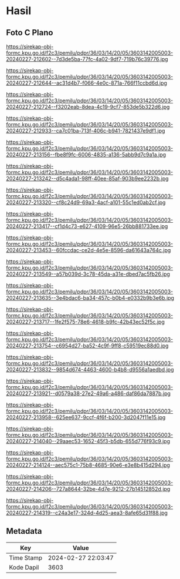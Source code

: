 # Hasil

## Foto C Plano

https://sirekap-obj-formc.kpu.go.id/f2c3/pemilu/pdpr/36/03/14/20/05/3603142005003-20240227-212602--7d3de5ba-77fc-4a02-9df7-719b76c39776.jpg

https://sirekap-obj-formc.kpu.go.id/f2c3/pemilu/pdpr/36/03/14/20/05/3603142005003-20240227-212644--ac31d4b7-f066-4e0c-871a-766f11ccbd6d.jpg

https://sirekap-obj-formc.kpu.go.id/f2c3/pemilu/pdpr/36/03/14/20/05/3603142005003-20240227-212724--f3202eab-8dea-4c19-9cf7-853de5b322d6.jpg

https://sirekap-obj-formc.kpu.go.id/f2c3/pemilu/pdpr/36/03/14/20/05/3603142005003-20240227-212933--ca7c01ba-713f-406c-b941-7821437e9df1.jpg

https://sirekap-obj-formc.kpu.go.id/f2c3/pemilu/pdpr/36/03/14/20/05/3603142005003-20240227-213156--fbe8f9fc-6006-4835-a136-5abb9d7c9a1a.jpg

https://sirekap-obj-formc.kpu.go.id/f2c3/pemilu/pdpr/36/03/14/20/05/3603142005003-20240227-213242--d5c4ada1-98ff-40ee-85af-903b9ee2232b.jpg

https://sirekap-obj-formc.kpu.go.id/f2c3/pemilu/pdpr/36/03/14/20/05/3603142005003-20240227-213320--cf8c24d9-69a3-4acf-a101-55c1ed0ab2cf.jpg

https://sirekap-obj-formc.kpu.go.id/f2c3/pemilu/pdpr/36/03/14/20/05/3603142005003-20240227-213417--cf1d4c73-e627-4109-96e5-26bb881733ee.jpg

https://sirekap-obj-formc.kpu.go.id/f2c3/pemilu/pdpr/36/03/14/20/05/3603142005003-20240227-213453--60fccdac-ce2d-4e5e-8596-da61643a764c.jpg

https://sirekap-obj-formc.kpu.go.id/f2c3/pemilu/pdpr/36/03/14/20/05/3603142005003-20240227-213549--a57b039d-3c78-45da-a31e-dbed7ac5fb26.jpg

https://sirekap-obj-formc.kpu.go.id/f2c3/pemilu/pdpr/36/03/14/20/05/3603142005003-20240227-213635--3e4bdac6-ba34-457c-b0b4-e0332b9b3e6b.jpg

https://sirekap-obj-formc.kpu.go.id/f2c3/pemilu/pdpr/36/03/14/20/05/3603142005003-20240227-213717--1fe2f575-78e6-4618-b9fc-42b43ec52f5c.jpg

https://sirekap-obj-formc.kpu.go.id/f2c3/pemilu/pdpr/36/03/14/20/05/3603142005003-20240227-213754--c6954d27-ba52-4c9f-9ff8-c59519ec88d0.jpg

https://sirekap-obj-formc.kpu.go.id/f2c3/pemilu/pdpr/36/03/14/20/05/3603142005003-20240227-213832--9854d674-4463-4600-b4b8-d9556a1aedbd.jpg

https://sirekap-obj-formc.kpu.go.id/f2c3/pemilu/pdpr/36/03/14/20/05/3603142005003-20240227-213921--d0579a38-27e2-49a6-a486-daf86da7887b.jpg

https://sirekap-obj-formc.kpu.go.id/f2c3/pemilu/pdpr/36/03/14/20/05/3603142005003-20240227-213958--625ee637-9ccf-4f6f-b200-3d2047f11e15.jpg

https://sirekap-obj-formc.kpu.go.id/f2c3/pemilu/pdpr/36/03/14/20/05/3603142005003-20240227-214040--29aaec53-1652-45f3-b5db-655d776f93c9.jpg

https://sirekap-obj-formc.kpu.go.id/f2c3/pemilu/pdpr/36/03/14/20/05/3603142005003-20240227-214124--aec575c1-75b8-4685-90e6-e3e8b415d294.jpg

https://sirekap-obj-formc.kpu.go.id/f2c3/pemilu/pdpr/36/03/14/20/05/3603142005003-20240227-214206--727a8644-32be-4d7e-9212-27b14512852d.jpg

https://sirekap-obj-formc.kpu.go.id/f2c3/pemilu/pdpr/36/03/14/20/05/3603142005003-20240227-214319--c24a3e17-324d-4d25-aea3-8afe65d31f88.jpg


## Metadata

| Key        | Value               |
| ---------- | ------------------- |
| Time Stamp | 2024-02-27 22:03:47 |
| Kode Dapil | 3603                |



